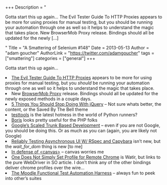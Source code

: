 +++
Description = "<p>Gotta start this up again… The Evil Tester Guide To HTTP Proxies appears to be more for using proxies for manual testing, but you should be running your automation through one as well so it helps to understand the magic that takes place. New BrowserMob Proxy release. Bindings should all be updated for the newly […]</p>"
Title = "A Smattering of Selenium #148"
Date = 2013-05-13
Author = "adam goucher"
AuthorLink = "https://twitter.com/adamgoucher"
tags = ["smattering"]
categories = ["general"]
+++
<p>Gotta start this up again&#8230;</p>
<li><a href="https://docs.google.com/presentation/d/1zImieKjgfF2mvTEfLhkKnJpBrsq-shMWz1DMb-fxOoQ/edit#slide=id.gc15489c2_3_0">The Evil Tester Guide To HTTP Proxies</a> appears to be more for using proxies for manual testing, but you <i>should</i> be running your automation through one as well so it helps to understand the magic that takes place.</li>
<li>New <a href="http://bmp.lightbody.net/">BrowserMob Proxy</a> release. Bindings should all be updated for the newly exposed methods in a couple days.</li>
<li><a href="http://flippinawesome.org/2013/05/06/5-things-you-should-stop-doing-with-jquery/#__sid=0">5 Things You Should Stop Doing With jQuery</a> &#8211; Not sure whats better, the content, or the Saved By The Bell theme</li>
<li><a href="https://pypi.python.org/pypi/testtools">testtools</a> is the latest hotness in the world of Python runners?</li>
<li><a href="https://github.com/d11wtq/boris">Boris</a> looks pretty useful for the PHP folks</li>
<li><a href="http://paulhammant.com/2013/05/06/googles-scaled-trunk-based-development/">Google&#8217;s Scaled Trunk Based Development</a> &#8211; even if you are not Google, you should be doing this. Or as much as you can (again, you are likely not Google)</li>
<li><a href="http://artsy.github.io/blog/2012/02/03/reliably-testing-asynchronous-ui-w-slash-rspec-and-capybara/">Reliably Testing Asynchronous UI W/ RSpec and Capybara</a> isn&#8217;t new, but the <i>wait_for_dom</i> thing is new [to me]</li>
<li><a href="http://www.holovaty.com/writing/in-defense-of-canvas/">In defense of &lt;canvas&gt;</a> &#8211; canvas worries me</li>
<li><a href="http://filipin.eu/one-does-not-simply-set-profile-for-remote-chrome/">One Does Not Simply Set Profile for Remote Chrome</a> is Watir, but links to the pure WebDriver in SO article. I don&#8217;t think any of the other bindings deliver chrome profiles over the wire&#8230;</li>
<li><a href="https://github.com/moodlehq/functional-test-suite">The Moodle Functional Test Automation Harness</a> &#8211; always fun to peek into other&#8217;s suites</li>
</ul>

